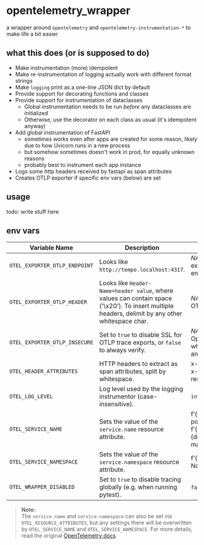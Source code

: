 # opentelemetry_wrapper

a wrapper around `opentelemetry` and `opentelemetry-instrumentation-*` to make life a bit easier

## what this does (or is supposed to do)

* Make instrumentation (more) idempotent
* Make re-instrumentation of logging actually work with different format strings
* Make `logging` print as a one-line JSON dict by default
* Provide support for decorating functions and classes
* Provide support for instrumentation of dataclasses
    * Global instrumentation needs to be run *before* any dataclasses are initialized
    * Otherwise, use the decorator on each class as usual (it's idempotent anyway)
* Add global instrumentation of FastAPI
    * sometimes works even after apps are created for some reason, likely due to how Uvicorn runs in a new process
    * but somehow sometimes doesn't work in prod, for equally unknown reasons
    * probably best to instrument each app instance
* Logs some http headers received by fastapi as span attributes
* Creates OTLP exporter if specific env vars (below) are set

## usage

todo: write stuff here

## env vars

| Variable Name                 | Description                                                                                                                                       | Default (if not set)                                                                        |
|-------------------------------|---------------------------------------------------------------------------------------------------------------------------------------------------|---------------------------------------------------------------------------------------------|
| `OTEL_EXPORTER_OTLP_ENDPOINT` | Looks like `http://tempo.localhost:4317`.                                                                                                         | *NA* (traces are not exported to any OTLP endpoint)                                         |
| `OTEL_EXPORTER_OTLP_HEADER`   | Looks like `Header-Name=header value`, where values can contain space ('\x20'). To insert multiple headers, delimit by any other whitespace char. | *NA* (no header sent to OTLP endpoint)                                                      |
| `OTEL_EXPORTER_OTLP_INSECURE` | Set to `true` to disable SSL for OTLP trace exports, or `false` to always verify.                                                                 | *NA* (follows OpenTelemetry default, which is secure for https and insecure for http)       |
| `OTEL_HEADER_ATTRIBUTES`      | HTTP headers to extract as span attributes, split by whitespace.                                                                                  | x-pf-number, x-client-id, x-preferred-username, x-resource-access                           |
| `OTEL_LOG_LEVEL`              | Log level used by the logging instrumentor (case-insensitive).                                                                                    | `info`                                                                                      |
| `OTEL_SERVICE_NAME`           | Sets the value of the `service.name` resource attribute.                                                                                          | f'{k8s namespace}/{k8s pod name}' or f'{username}@{hostname}.{domain}:<{filename of main}>' |
| `OTEL_SERVICE_NAMESPACE`      | Sets the value of the `service.namespace` resource attribute.                                                                                     | f'{k8s namespace}' or None                                                                  |
| `OTEL_WRAPPER_DISABLED`       | Set to `true` to disable tracing globally (e.g. when running pytest).                                                                             | `false` (tracing is enabled)                                                                |

> **Note:** <br>
> The `service.name` and `service.namespace` can also be set via `OTEL_RESOURCE_ATTRIBUTES`, but any settings there 
> will be overwritten by `OTEL_SERVICE_NAME` and `OTEL_SERVICE_NAMESPACE`. For more details, read the
> original [OpenTelemetry docs](https://opentelemetry.io/docs)
